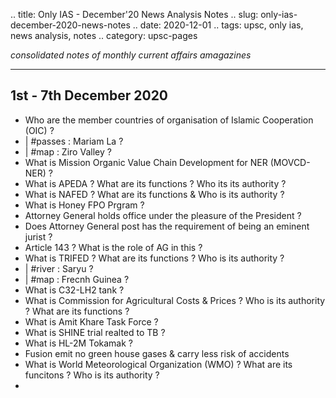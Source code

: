 .. title: Only IAS - December'20 News Analysis Notes
.. slug: only-ias-december-2020-news-notes
.. date: 2020-12-01 
.. tags: upsc, only ias, news analysis, notes
.. category: upsc-pages

*consolidated notes of monthly current affairs amagazines*
<!-- TEASER_END -->

***
## 1st - 7th December 2020
- Who are the member countries of organisation of Islamic Cooperation (OIC) ? 
- | #passes : Mariam La ? 
- | #map : Ziro Valley ? 
- What is Mission Organic Value Chain Development for NER (MOVCD-NER) ? 
- What is APEDA ? What are its functions ? Who its its authority ? 
- What is NAFED ? What are its functions & Who is its authority ? 
- What is Honey FPO Prgram ? 
- Attorney General holds office under the pleasure of the President ? 
- Does Attorney General post has the requirement of being an eminent jurist ? 
- Article 143 ? What is the role of AG in this ? 
- What is TRIFED ? What are its functions ? Who is its authority ? 
- | #river : Saryu ?
- | #map : Frecnh Guinea ? 
- What is C32-LH2 tank ? 
- What is Commission for Agricultural Costs & Prices ? Who is its authority ? What are its functions ?
- What is Amit Khare Task Force ? 
- What is SHINE trial realted to TB ?
- What is HL-2M Tokamak ? 
- Fusion emit no green house gases & carry less risk of accidents 
- What is World Meteorological Organization (WMO) ? What are its funcitons ? Who is its authority ? 
- 